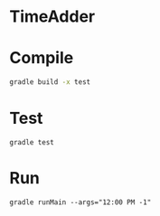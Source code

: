 # TimeAdder

# Compile

```bash
gradle build -x test
```

# Test

```
gradle test
```

# Run

```
gradle runMain --args="12:00 PM -1"
```
